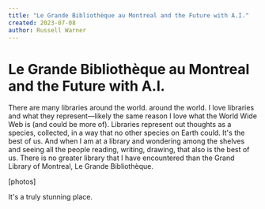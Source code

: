```yaml
---
title: "Le Grande Bibliothèque au Montreal and the Future with A.I."
created: 2023-07-08
author: Russell Warner
---
```


# Le Grande Bibliothèque au Montreal and the Future with A.I.

There are many libraries around the world. around the world. I love libraries and what they represent—likely the same reason I love what the World Wide Web is (and could be more of). Libraries represent out thoughts as a species, collected, in a way that no other species on Earth could. It's the best of us. And when I am at a library and wondering among the shelves and seeing all the people reading, writing, drawing, that also is the best of us. There is no greater library that I have encountered than the Grand Library of Montreal, Le Grande Bibliothèque.

[photos]

It's a truly stunning place.